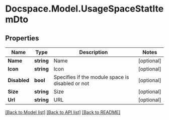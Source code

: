 # Docspace.Model.UsageSpaceStatItemDto

## Properties

Name | Type | Description | Notes
------------ | ------------- | ------------- | -------------
**Name** | **string** | Name | [optional] 
**Icon** | **string** | Icon | [optional] 
**Disabled** | **bool** | Specifies if the module space is disabled or not | [optional] 
**Size** | **string** | Size | [optional] 
**Url** | **string** | URL | [optional] 

[[Back to Model list]](../README.md#documentation-for-models) [[Back to API list]](../README.md#documentation-for-api-endpoints) [[Back to README]](../README.md)


